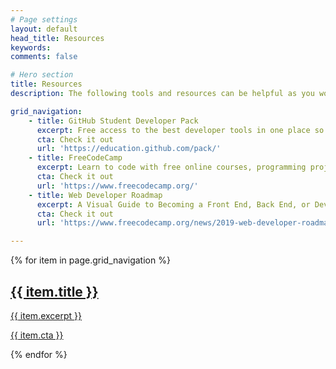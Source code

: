 ```yaml
---
# Page settings
layout: default
head_title: Resources
keywords:
comments: false

# Hero section
title: Resources
description: The following tools and resources can be helpful as you work on projects in class. Be sure to explore each resource so that you will know where to find additional information when you need it.

grid_navigation:
    - title: GitHub Student Developer Pack
      excerpt: Free access to the best developer tools in one place so you can learn by doing.
      cta: Check it out
      url: 'https://education.github.com/pack/'
    - title: FreeCodeCamp
      excerpt: Learn to code with free online courses, programming projects, and interview preparation for developer jobs.
      cta: Check it out
      url: 'https://www.freecodecamp.org/'
    - title: Web Developer Roadmap
      excerpt: A Visual Guide to Becoming a Front End, Back End, or DevOps Developer
      cta: Check it out
      url: 'https://www.freecodecamp.org/news/2019-web-developer-roadmap/'

---
```


<div class="section">
    <div class="container">
        <div class="row">
            <div class="col-md-12">
                <div class="nav-grid nav-grid--out">
                    <div class="row">
                        {% for item in page.grid_navigation %}
                            <div class="col-sm-6 col-lg-4">
                                <a href="{% if jekyll.environment == 'production' %}{{ site.doks.baseurl }}{% endif %}{{ item.url }}" class="nav-grid__item">
                                    <div class="nav-grid__content" data-mh>
                                        <h2 class="nav-grid__title">{{ item.title }}</h2>
                                        <p>{{ item.excerpt }}</p>
                                    </div><!-- /.nav-grid__content -->
                                    <p class="nav-grid__btn">
                                        {{ item.cta }}
                                        <i class="icon icon--arrow-right"></i>
                                    </p>
                                </a><!-- /.nav-grid__item -->
                            </div><!-- /.col -->
                        {% endfor %}
                    </div><!-- /.row -->
                </div><!-- /.nav-grid -->
            </div><!-- /.col -->
        </div><!-- /.row -->
    </div><!-- /.container -->
</div><!-- /.section -->
